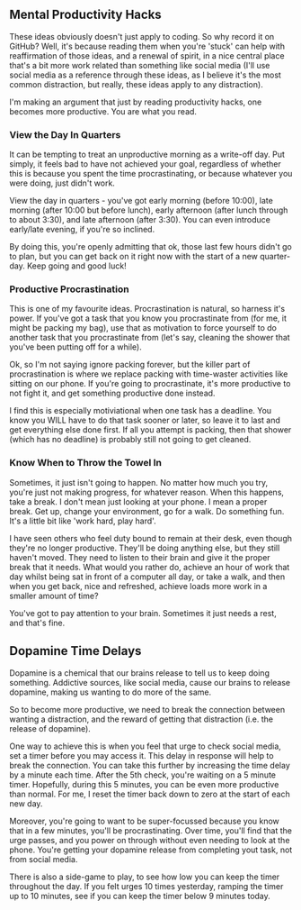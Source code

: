 ## Mental Productivity Hacks

These ideas obviously doesn't just apply to coding. So why record it on GitHub? Well, it's because reading them when you're 'stuck' can help with reaffirmation of those ideas, and a renewal of spirit, in a nice central place that's a bit more work related than something like social media (I'll use social media as a reference through these ideas, as I believe it's the most common distraction, but really, these ideas apply to any distraction).

I'm making an argument that just by reading productivity hacks, one becomes more productive. You are what you read.

### View the Day In Quarters

It can be tempting to treat an unproductive morning as a write-off day. Put simply, it feels bad to have not achieved your goal, regardless of whether this is because you spent the time procrastinating, or because whatever you were doing, just didn't work.

View the day in quarters - you've got early morning (before 10:00), late morning (after 10:00 but before lunch), early afternoon (after lunch through to about 3:30), and late afternoon (after 3:30). You can even introduce early/late evening, if you're so inclined.

By doing this, you're openly admitting that ok, those last few hours didn't go to plan, but you can get back on it right now with the start of a new quarter-day. Keep going and good luck!

### Productive Procrastination

This is one of my favourite ideas. Procrastination is natural, so harness it's power. If you've got a task that you know you procrastinate from (for me, it might be packing my bag), use that as motivation to force yourself to do another task that you procrastinate from (let's say, cleaning the shower that you've been putting off for a while).

Ok, so I'm not saying ignore packing forever, but the killer part of procrastination is where we replace packing with time-waster activities like sitting on our phone. If you're going to procrastinate, it's more productive to not fight it, and get something productive done instead.

I find this is especially motiviational when one task has a deadline. You know you WILL have to do that task sooner or later, so leave it to last and get everything else done first. If all you attempt is packing, then that shower (which has no deadline) is probably still not going to get cleaned.

### Know When to Throw the Towel In

Sometimes, it just isn't going to happen. No matter how much you try, you're just not making progress, for whatever reason. When this happens, take a break. I don't mean just looking at your phone. I mean a proper break. Get up, change your environment, go for a walk. Do something fun. It's a little bit like 'work hard, play hard'.

I have seen others who feel duty bound to remain at their desk, even though they're no longer productive. They'll be doing anything else, but they still haven't moved. They need to listen to their brain and give it the proper break that it needs. What would you rather do, achieve an hour of work that day whilst being sat in front of a computer all day, or take a walk, and then when you get back, nice and refreshed, achieve loads more work in a smaller amount of time?

You've got to pay attention to your brain. Sometimes it just needs a rest, and that's fine.

## Dopamine Time Delays

Dopamine is a chemical that our brains release to tell us to keep doing something. Addictive sources, like social media, cause our brains to release dopamine, making us wanting to do more of the same.

So to become more productive, we need to break the connection between wanting a distraction, and the reward of getting that distraction (i.e. the release of dopamine).

One way to achieve this is when you feel that urge to check social media, set a timer before you may access it. This delay in response will help to break the connection. You can take this further by increasing the time delay by a minute each time. After the 5th check, you're waiting on a 5 minute timer. Hopefully, during this 5 minutes, you can be even more productive than normal. For me, I reset the timer back down to zero at the start of each new day.

Moreover, you're going to want to be super-focussed because you know that in a few minutes, you'll be procrastinating. Over time, you'll find that the urge passes, and you power on through without even needing to look at the phone. You're getting your dopamine release from completing yout task, not from social media.

There is also a side-game to play, to see how low you can keep the timer throughout the day. If you felt urges 10 times yesterday, ramping the timer up to 10 minutes, see if you can keep the timer below 9 minutes today.
